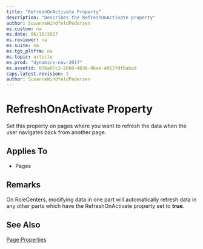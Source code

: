 ```yaml
---
title: "RefreshOnActivate Property"
description: "Describes the RefreshOnActivate property"
author: SusanneWindfeldPedersen
ms.custom: na
ms.date: 06/16/2017
ms.reviewer: na
ms.suite: na
ms.tgt_pltfrm: na
ms.topic: article
ms.prod: "dynamics-nav-2017"
ms.assetid: 036a07c2-26b0-483b-96ae-4052fdfba6ad
caps.latest.revision: 2
author: SusanneWindfeldPedersen
---
```

# RefreshOnActivate Property
Set this property on pages where you want to refresh the data when the user navigates back from another page.   
  
## Applies To  
  
-   Pages 
  
## Remarks  
On RoleCenters, modifying data in one part will automatically refresh data in any other parts which have the RefreshOnActivate property set to **true**.

## See Also  
 [Page Properties](devenv-page-properties.md)